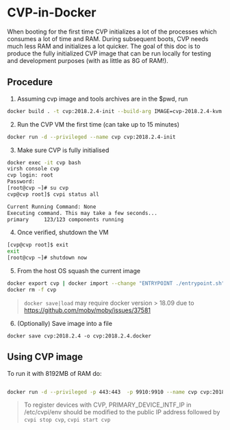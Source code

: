 # CVP-in-Docker

When booting for the first time CVP initializes a lot of the processes which consumes a lot of time and RAM. During subsequent boots, CVP needs much less RAM and initializes a lot quicker. The goal of this doc is to produce the fully initialized CVP image that can be run locally for testing and development purposes (with as little as 8G of RAM!).

## Procedure

1. Assuming cvp image and tools archives are in the $pwd, run
```bash
docker build . -t cvp:2018.2.4-init --build-arg IMAGE=cvp-2018.2.4-kvm.tgz  --build-arg TOOLS=cvp-tools-2018.2.4.tgz
```

2. Run the CVP VM the first time (can take up to 15 minutes)

```bash
docker run -d --privileged --name cvp cvp:2018.2.4-init
```

3. Make sure CVP is fully initialised 
```bash
docker exec -it cvp bash
virsh console cvp
cvp login: root
Password: 
[root@cvp ~]# su cvp
cvp@cvp root]$ cvpi status all

Current Running Command: None
Executing command. This may take a few seconds...
primary 	123/123 components running
```

4. Once verified, shutdown the VM

```bash
[cvp@cvp root]$ exit
exit
[root@cvp ~]# shutdown now
```
5. From the host OS squash the current image

```bash
docker export cvp | docker import --change "ENTRYPOINT ./entrypoint.sh" - cvp:2018.2.4 
docker rm -f cvp
```

> `docker save|load` may require docker version > 18.09 due to https://github.com/moby/moby/issues/37581

6. (Optionally) Save image into a file

```
docker save cvp:2018.2.4 -o cvp:2018.2.4.docker
```

## Using CVP image

To run it with 8192MB of RAM do:

```bash

docker run -d --privileged -p 443:443  -p 9910:9910 --name cvp cvp:2018.2.4 8192
```

> To register devices with CVP, PRIMARY_DEVICE_INTF_IP in /etc/cvpi/env should be modified to the public IP address followed by `cvpi stop cvp`, `cvpi start cvp`

